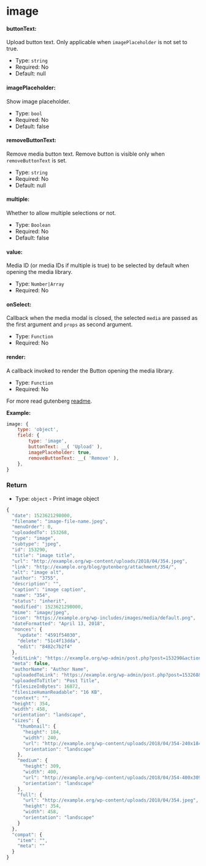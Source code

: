 # image

#### buttonText:

Upload button text.  Only applicable when `imagePlaceholder` is not set to true.

- Type: `string`
- Required: No
- Default: null

#### imagePlaceholder:

Show image placeholder.

- Type: `bool`
- Required: No
- Default: false

#### removeButtonText:

Remove media button text. Remove button is visible only when `removeButtonText` is set.

- Type: `string`
- Required: No
- Default: null

#### multiple:

Whether to allow multiple selections or not.

- Type: `Boolean`
- Required: No
- Default: false

#### value:

Media ID (or media IDs if multiple is true) to be selected by default when opening the media library.

- Type: `Number|Array`
- Required: No

#### onSelect:

Callback when the media modal is closed, the selected `media` are passed as the first argument and `props` as second argument.

- Type: `Function`
- Required: No

#### render:

A callback invoked to render the Button opening the media library.

- Type: `Function`
- Required: No

For more read gutenberg [readme](https://github.com/WordPress/gutenberg/tree/master/blocks/media-upload).

**Example:**

```js
image: {
	type: 'object',
	field: {
		type: 'image',
		buttonText: __( 'Upload' ),
		imagePlaceholder: true,
		removeButtonText: __( 'Remove' ),
	},
}
```

### Return

- Type: `object` - Print image object

```javascript
{
  "date": 1523621298000,
  "filename": "image-file-name.jpeg",
  "menuOrder": 0,
  "uploadedTo": 153268,
  "type": "image",
  "subtype": "jpeg",
  "id": 153290,
  "title": "image title",
  "url": "http://example.org/wp-content/uploads/2018/04/354.jpeg",
  "link": "http://example.org/blog/gutenberg/attachment/354/",
  "alt": "image alt",
  "author": "3755",
  "description": "",
  "caption": "image caption",
  "name": "354",
  "status": "inherit",
  "modified": 1523621298000,
  "mime": "image/jpeg",
  "icon": "https://example.org/wp-includes/images/media/default.png",
  "dateFormatted": "April 13, 2018",
  "nonces": {
    "update": "4591f54030",
    "delete": "51c4f13dda",
    "edit": "8482c7b2f4"
  },
  "editLink": "https://example.org/wp-admin/post.php?post=153290&action=edit",
  "meta": false,
  "authorName": "Author Name",
  "uploadedToLink": "https://example.org/wp-admin/post.php?post=153268&action=edit",
  "uploadedToTitle": "Post Title",
  "filesizeInBytes": 16872,
  "filesizeHumanReadable": "16 KB",
  "context": "",
  "height": 354,
  "width": 458,
  "orientation": "landscape",
  "sizes": {
    "thumbnail": {
      "height": 184,
      "width": 240,
      "url": "http://example.org/wp-content/uploads/2018/04/354-240x184.jpeg",
      "orientation": "landscape"
    },
    "medium": {
      "height": 309,
      "width": 400,
      "url": "http://example.org/wp-content/uploads/2018/04/354-400x309.jpeg",
      "orientation": "landscape"
    },
    "full": {
      "url": "http://example.org/wp-content/uploads/2018/04/354.jpeg",
      "height": 354,
      "width": 458,
      "orientation": "landscape"
    }
  },
  "compat": {
    "item": "",
    "meta": ""
  }
}
```
